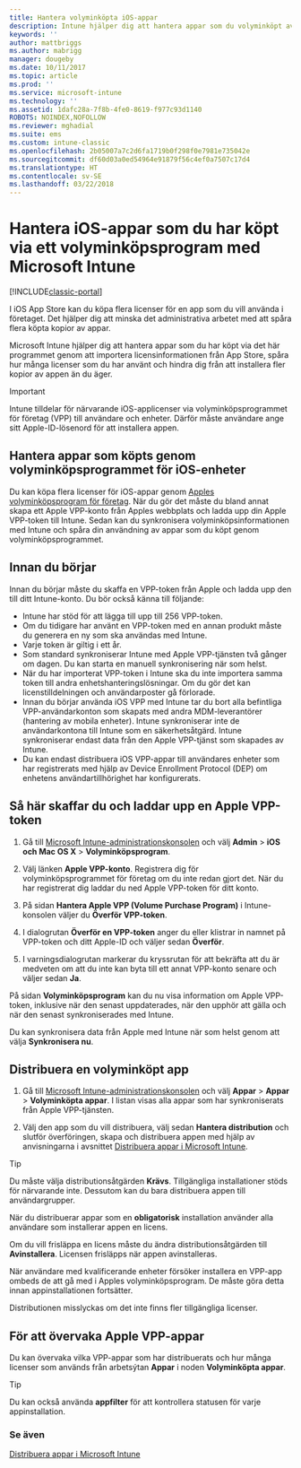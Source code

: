 ```yaml
---
title: Hantera volyminköpta iOS-appar
description: Intune hjälper dig att hantera appar som du volyminköpt av Apple genom att importera licensinformationen från App Store, spåra hur många licenser som du har använt och hindra dig från att installera fler kopior av appen än du äger.
keywords: ''
author: mattbriggs
ms.author: mabrigg
manager: dougeby
ms.date: 10/11/2017
ms.topic: article
ms.prod: ''
ms.service: microsoft-intune
ms.technology: ''
ms.assetid: 1dafc28a-7f8b-4fe0-8619-f977c93d1140
ROBOTS: NOINDEX,NOFOLLOW
ms.reviewer: mghadial
ms.suite: ems
ms.custom: intune-classic
ms.openlocfilehash: 2b05007a7c2d6fa1719b0f298f0e7981e735042e
ms.sourcegitcommit: df60d03a0ed54964e91879f56c4ef0a7507c17d4
ms.translationtype: HT
ms.contentlocale: sv-SE
ms.lasthandoff: 03/22/2018
---
```

# <a name="manage-ios-apps-you-purchased-through-a-volume-purchase-program-with-microsoft-intune"></a>Hantera iOS-appar som du har köpt via ett volyminköpsprogram med Microsoft Intune

[!INCLUDE[classic-portal](../includes/classic-portal.md)]

I iOS App Store kan du köpa flera licenser för en app som du vill använda i företaget. Det hjälper dig att minska det administrativa arbetet med att spåra flera köpta kopior av appar.

Microsoft Intune hjälper dig att hantera appar som du har köpt via det här programmet genom att importera licensinformationen från App Store, spåra hur många licenser som du har använt och hindra dig från att installera fler kopior av appen än du äger.

> [!Important]
> Intune tilldelar för närvarande iOS-applicenser via volyminköpsprogrammet för företag (VPP) till användare och enheter. Därför måste användare ange sitt Apple-ID-lösenord för att installera appen.

## <a name="manage-volume-purchased-apps-for-ios-devices"></a>Hantera appar som köpts genom volyminköpsprogrammet för iOS-enheter
Du kan köpa flera licenser för iOS-appar genom [Apples volyminköpsprogram för företag](http://www.apple.com/business/vpp/). När du gör det måste du bland annat skapa ett Apple VPP-konto från Apples webbplats och ladda upp din Apple VPP-token till Intune.  Sedan kan du synkronisera volyminköpsinformationen med Intune och spåra din användning av appar som du köpt genom volyminköpsprogrammet.

## <a name="before-you-start"></a>Innan du börjar
Innan du börjar måste du skaffa en VPP-token från Apple och ladda upp den till ditt Intune-konto. Du bör också känna till följande:

* Intune har stöd för att lägga till upp till 256 VPP-token.
* Om du tidigare har använt en VPP-token med en annan produkt måste du generera en ny som ska användas med Intune.
* Varje token är giltig i ett år.
* Som standard synkroniserar Intune med Apple VPP-tjänsten två gånger om dagen. Du kan starta en manuell synkronisering när som helst.
* När du har importerat VPP-token i Intune ska du inte importera samma token till andra enhetshanteringslösningar. Om du gör det kan licenstilldelningen och användarposter gå förlorade.
* Innan du börjar använda iOS VPP med Intune tar du bort alla befintliga VPP-användarkonton som skapats med andra MDM-leverantörer (hantering av mobila enheter). Intune synkroniserar inte de användarkontona till Intune som en säkerhetsåtgärd. Intune synkroniserar endast data från den Apple VPP-tjänst som skapades av Intune.
* Du kan endast distribuera iOS VPP-appar till användares enheter som har registrerats med hjälp av Device Enrollment Protocol (DEP) om enhetens användartillhörighet har konfigurerats.

## <a name="to-get-and-upload-an-apple-vpp-token"></a>Så här skaffar du och laddar upp en Apple VPP-token

1.  Gå till [Microsoft Intune-administrationskonsolen](https://manage.microsoft.com) och välj **Admin** &gt; **iOS och Mac OS X** &gt; **Volyminköpsprogram**.

2.  Välj länken **Apple VPP-konto**. Registrera dig för volyminköpsprogrammet för företag om du inte redan gjort det. När du har registrerat dig laddar du ned Apple VPP-token för ditt konto.

3.  På sidan **Hantera Apple VPP (Volume Purchase Program)** i Intune-konsolen väljer du **Överför VPP-token**.

4.  I dialogrutan **Överför en VPP-token** anger du eller klistrar in namnet på VPP-token och ditt Apple-ID och väljer sedan **Överför**.

5.  I varningsdialogrutan markerar du kryssrutan för att bekräfta att du är medveten om att du inte kan byta till ett annat VPP-konto senare och väljer sedan **Ja**.

På sidan **Volyminköpsprogram** kan du nu visa information om Apple VPP-token, inklusive när den senast uppdaterades, när den upphör att gälla och när den senast synkroniserades med Intune.

Du kan synkronisera data från Apple med Intune när som helst genom att välja **Synkronisera nu**.

## <a name="to-deploy-a-volume-purchased-app"></a>Distribuera en volyminköpt app

1.  Gå till [Microsoft Intune-administrationskonsolen](https://manage.microsoft.com) och välj **Appar** &gt; **Appar** &gt; **Volyminköpta appar**. I listan visas alla appar som har synkroniserats från Apple VPP-tjänsten.

2.  Välj den app som du vill distribuera, välj sedan **Hantera distribution** och slutför överföringen, skapa och distribuera appen med hjälp av anvisningarna i avsnittet [Distribuera appar i Microsoft Intune](deploy-apps-in-microsoft-intune.md).

> [!TIP]
> Du måste välja distributionsåtgärden **Krävs**. Tillgängliga installationer stöds för närvarande inte. Dessutom kan du bara distribuera appen till användargrupper.

När du distribuerar appar som en **obligatorisk** installation använder alla användare som installerar appen en licens.

Om du vill frisläppa en licens måste du ändra distributionsåtgärden till **Avinstallera**. Licensen frisläpps när appen avinstalleras.

När användare med kvalificerande enheter försöker installera en VPP-app ombeds de att gå med i Apples volyminköpsprogram. De måste göra detta innan appinstallationen fortsätter.

Distributionen misslyckas om det inte finns fler tillgängliga licenser.

## <a name="to-monitor-apple-vpp-apps"></a>För att övervaka Apple VPP-appar
Du kan övervaka vilka VPP-appar som har distribuerats och hur många licenser som används från arbetsýtan **Appar** i noden **Volyminköpta appar**.

> [!TIP]
> Du kan också använda **appfilter** för att kontrollera statusen för varje appinstallation.

### <a name="see-also"></a>Se även
[Distribuera appar i Microsoft Intune](deploy-apps-in-microsoft-intune.md)
